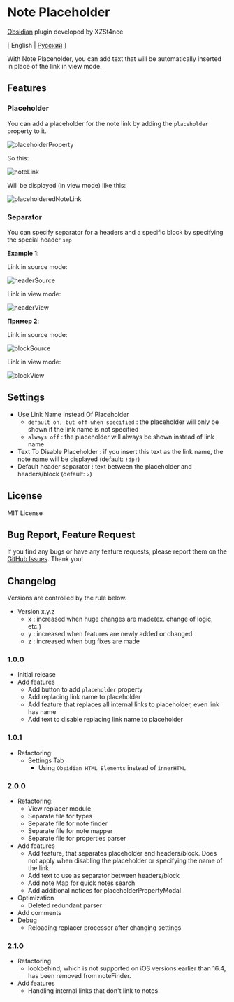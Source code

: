 # Note Placeholder

[Obsidian](https://obsidian.md) plugin developed by XZSt4nce

[ English | [Русский](https://github.com/XZSt4nce/obsidian-note-placeholder/blob/main/README_ru.md) ]

With Note Placeholder, you can add text that will be automatically inserted in place of the link in view mode.

## Features

### Placeholder

You can add a placeholder for the note link by adding the `placeholder` property to it.

![placeholderProperty](https://github.com/XZSt4nce/obsidian-note-placeholder/blob/main/images/placeholderProperty.png)

So this:

![noteLink](https://github.com/XZSt4nce/obsidian-note-placeholder/blob/main/images/noteLink.png)

Will be displayed (in view mode) like this:

![placeholderedNoteLink](https://github.com/XZSt4nce/obsidian-note-placeholder/blob/main/images/placeholderedNoteLink.png)

### Separator

You can specify separator for a headers and a specific block by specifying the special header `sep`

**Example 1**:

Link in source mode:

![headerSource](https://github.com/XZSt4nce/obsidian-note-placeholder/blob/main/images/headerSource.png)

Link in view mode:

![headerView](https://github.com/XZSt4nce/obsidian-note-placeholder/blob/main/images/headerView.png)

**Пример 2**:

Link in source mode:

![blockSource](https://github.com/XZSt4nce/obsidian-note-placeholder/blob/main/images/blockSource.png)

Link in view mode:

![blockView](https://github.com/XZSt4nce/obsidian-note-placeholder/blob/main/images/blockView.png)

## Settings

- Use Link Name Instead Of Placeholder
  - `default on, but off when specified` : the placeholder will only be shown if the link name is not specified
  - `always off` : the placeholder will always be shown instead of link name
- Text To Disable Placeholder : if you insert this text as the link name, the note name will be displayed (default: `!dp!`)
- Default header separator : text between the placeholder and headers/block (default: ` > `)

## License

MIT License

## Bug Report, Feature Request

If you find any bugs or have any feature requests, please report them on the [GitHub Issues](https://github.com/XZSt4nce/note-placeholder/issues). Thank you!

## Changelog

Versions are controlled by the rule below.

- Version x.y.z
  - x : increased when huge changes are made(ex. change of logic, etc.)
  - y : increased when features are newly added or changed
  - z : increased when bug fixes are made

### 1.0.0

- Initial release
- Add features
  - Add button to add `placeholder` property
  - Add replacing link name to placeholder
  - Add feature that replaces all internal links to placeholder, even link has name
  - Add text to disable replacing link name to placeholder

### 1.0.1

- Refactoring:
  - Settings Tab
    - Using `Obsidian HTML Elements` instead of `innerHTML`

### 2.0.0

- Refactoring:
  - View replacer module
  - Separate file for types
  - Separate file for note finder
  - Separate file for note mapper
  - Separate file for properties parser
- Add features
  - Add feature, that separates placeholder and headers/block. Does not apply when disabling the placeholder or specifying the name of the link.
  - Add text to use as separator between headers/block
  - Add note Map for quick notes search
  - Add additional notices for placeholderPropertyModal
- Optimization
  - Deleted redundant parser
- Add comments
- Debug
  - Reloading replacer processor after changing settings

### 2.1.0

- Refactoring
  - lookbehind, which is not supported on iOS versions earlier than 16.4, has been removed from noteFinder.
- Add features
  - Handling internal links that don't link to notes
